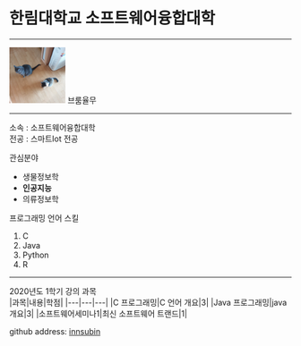 # 한림대학교 소프트웨어융합대학
----
<img src=KakaoTalk_20210922_174319664_06.jpg height=100 width=100>
브룸율무

---

소속 : 소프트웨어융합대학  
전공 : 스마트Iot 전공  

관심분야
* 생물정보학
* **인공지능**
* 의류정보학

프로그래밍 언어 스킬   
1. C
2. Java
3. Python
4. R

------------------

2020년도 1학기 강의 과목  
|과목|내용|학점|
|---|---|---|
|C 프로그래밍|C 언어 개요|3|
|Java 프로그래밍|java 개요|3|
|소프트웨어세미나1|최신 소프트웨어 트랜드|1|

github address: [innsubin][github]

[github]:http://github.com/innsubin
